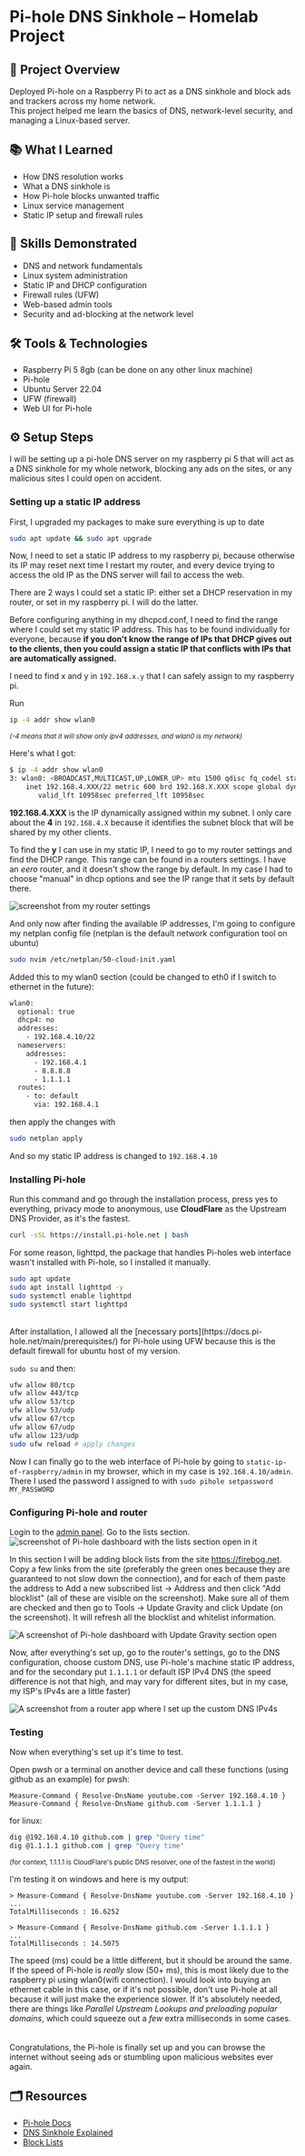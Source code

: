 
# Pi-hole DNS Sinkhole – Homelab Project

## 🔧 Project Overview
Deployed Pi-hole on a Raspberry Pi to act as a DNS sinkhole and block ads and trackers across my home network.  
This project helped me learn the basics of DNS, network-level security, and managing a Linux-based server.



## 📚 What I Learned
- How DNS resolution works
- What a DNS sinkhole is
- How Pi-hole blocks unwanted traffic
- Linux service management
- Static IP setup and firewall rules


## 🔑 Skills Demonstrated
- DNS and network fundamentals
- Linux system administration
- Static IP and DHCP configuration
- Firewall rules (UFW)
- Web-based admin tools
- Security and ad-blocking at the network level



## 🛠️ Tools & Technologies
- Raspberry Pi 5 8gb (can be done on any other linux machine)
- Pi-hole
- Ubuntu Server 22.04
- UFW (firewall)
- Web UI for Pi-hole


## ⚙️ Setup Steps
I will be setting up a pi-hole DNS server on my raspberry pi 5 that will act as a DNS sinkhole for my whole network, blocking any ads on the sites, or any malicious sites I could open on accident.

### Setting up a static IP address
First, I upgraded my packages to make sure everything is up to date
```sh
sudo apt update && sudo apt upgrade
```
Now, I need to set a static IP address to my raspberry pi, because otherwise its IP may reset next time I restart my router, and every device trying to access the old IP as the DNS server will fail to access the web.

There are 2 ways I could set a static IP: either set a DHCP reservation in my router, or set in my raspberry pi. I will do the latter.

Before configuring anything in my dhcpcd.conf, I need to find the range where I could set my static IP address. This has to be found individually for everyone, because **if you don't know the range of IPs that DHCP gives out to the clients, then you could assign a static IP that conflicts with IPs that are automatically assigned.**

I need to find x and y in `192.168.x.y` that I can safely assign to my raspberry pi.

Run
```sh
ip -4 addr show wlan0
```
<small>*(-4 means that it will show only ipv4 addresses, and wlan0 is my network)*</small>

Here's what I got:
```sh
$ ip -4 addr show wlan0
3: wlan0: <BROADCAST,MULTICAST,UP,LOWER_UP> mtu 1500 qdisc fq_codel state UP group default qlen 1000
    inet 192.168.4.XXX/22 metric 600 brd 192.168.X.XXX scope global dynamic wlan0
       valid_lft 10958sec preferred_lft 10958sec
```
**192.168.4.XXX** is the IP dynamically assigned within my subnet. I only care about the **4** in `192.168.4.X` because it identifies the subnet block that will be shared by my other clients.

To find the **y** I can use in my static IP, I need to go to my router settings and find the DHCP range. This range can be found in a routers settings. I have an *eero* router, and it doesn't show the range by default. In my case I had to choose "manual" in dhcp options and see the IP range that it sets by default there.

![screenshot from my router settings](imgs/dhcp_range.jpg)

And only now after finding the available IP addresses, I'm going to configure my netplan config file (netplan is the default network configuration tool on ubuntu)
```sh
sudo nvim /etc/netplan/50-cloud-init.yaml
```
Added this to my wlan0 section (could be changed to eth0 if I switch to ethernet in the future):
```sh
wlan0:
  optional: true
  dhcp4: no
  addresses:
    - 192.168.4.10/22
  nameservers:
    addresses:
      - 192.168.4.1
      - 8.8.8.8
      - 1.1.1.1
  routes:
    - to: default
      via: 192.168.4.1
```
then apply the changes with
```sh
sudo netplan apply
```
And so my static IP address is changed to `192.168.4.10`

### Installing Pi-hole

Run this command and go through the installation process, press yes to everything, privacy mode to anonymous, use **CloudFlare** as the Upstream DNS Provider, as it's the fastest.
```sh                         
curl -sSL https://install.pi-hole.net | bash
```

For some reason, lighttpd, the package that handles Pi-holes web interface wasn't installed with Pi-hole, so I installed it manually.
```sh
sudo apt update
sudo apt install lighttpd -y
sudo systemctl enable lighttpd
sudo systemctl start lighttpd
```
<br/>
After installation, I allowed all the [necessary ports](https://docs.pi-hole.net/main/prerequisites/)  for Pi-hole using UFW because this is the default firewall for ubuntu host of my version.

`sudo su` and then:

```sh
ufw allow 80/tcp
ufw allow 443/tcp
ufw allow 53/tcp
ufw allow 53/udp
ufw allow 67/tcp
ufw allow 67/udp
ufw allow 123/udp
sudo ufw reload # apply changes
```

Now I can finally <span id="panel"> go to the web interface </span>of Pi-hole by going to `static-ip-of-raspberry/admin` in my browser, which in my case is `192.168.4.10/admin`. There I used the password I assigned to with `sudo pihole setpassword MY_PASSWORD` 


### Configuring Pi-hole and router
Login to the [admin panel](#panel).  Go to the lists section.
![screenshot of Pi-hole dashboard with the lists section open in it](imgs/pi-hole-lists-dashboard.png)

In this section I will be adding block lists from the site https://firebog.net. Copy a few links from the site (preferably the green ones because they are guaranteed to not slow down the connection), and for each of them paste the address to Add a new subscribed list -> Address and then click "Add blocklist" (all of these are visible on the screenshot). Make sure all of them are checked and then go to Tools -> Update Gravity and click Update (on the screenshot). It will refresh all the blocklist and whitelist information.

![A screenshot of Pi-hole dashboard with Update Gravity section open](imgs/pi-hole-gravity-dashboard.png)

Now, after everything's set up, go to the router's settings, go to the DNS configuration, choose custom DNS, use Pi-hole's machine static IP address, and for the secondary put `1.1.1.1` or default ISP IPv4 DNS (the speed difference is not that high, and may vary for different sites, but in my case, my ISP's IPv4s are a little faster)

![A screenshot from a router app where I set up the custom DNS IPv4s](imgs/dns_server_cusom_router.jpg)

### Testing
Now when everything's set up it's time to test.

Open pwsh or a terminal on another device and call these functions (using github as an example)
for pwsh:
```
Measure-Command { Resolve-DnsName youtube.com -Server 192.168.4.10 }
Measure-Command { Resolve-DnsName github.com -Server 1.1.1.1 }
```

for linux:
```sh
dig @192.168.4.10 github.com | grep "Query time"
dig @1.1.1.1 github.com | grep "Query time"
```

<small>(for context, 1.1.1.1 is CloudFlare's public DNS resolver, one of the fastest in the world)</small>

I'm testing it on windows and here is my output:
```
> Measure-Command { Resolve-DnsName youtube.com -Server 192.168.4.10 }
...
TotalMilliseconds : 16.6252

> Measure-Command { Resolve-DnsName github.com -Server 1.1.1.1 }
...
TotalMilliseconds : 14.5075
```

The speed (ms) could be a little different, but it should be around the same.
If the speed of Pi-hole is *really* slow (50+ ms), this is most likely due to the raspberry pi using wlan0(wifi connection). I would look into buying an ethernet cable in this case, or if it's not possible, don't use Pi-hole at all because it will just make the experience slower. If it's absolutely needed, there are things like *Parallel Upstream Lookups and preloading popular domains*, which could squeeze out a *few* extra milliseconds in some cases.
</br>
</br>
</br>
Congratulations, the Pi-hole is finally set up and you can browse the internet without seeing ads or stumbling upon malicious websites ever again.




## 🗂️ Resources
- [Pi-hole Docs](https://docs.pi-hole.net/)
- [DNS Sinkhole Explained](https://en.wikipedia.org/wiki/DNS_sinkhole)
- [Block Lists](https://firebog.net)
